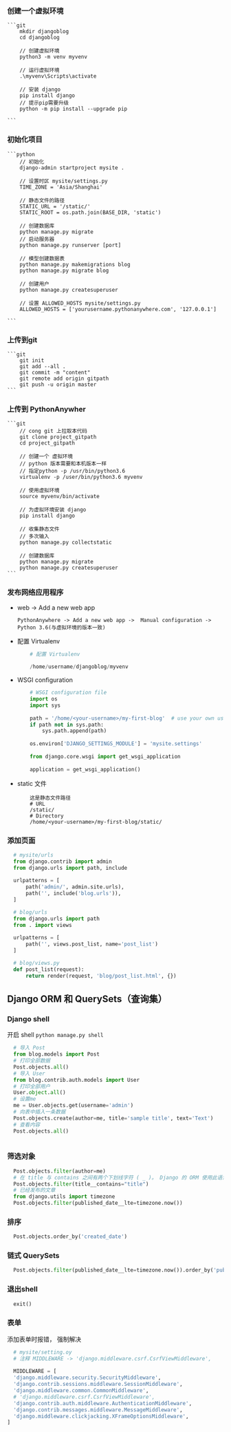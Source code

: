 ### 创建一个虚拟环境
    
    ```git
        mkdir djangoblog
        cd djangoblog
        
        // 创建虚拟环境
        python3 -m venv myvenv
        
        // 运行虚拟环境
        .\myvenv\Scripts\activate
        
        // 安装 django
        pip install django
        // 提示pip需要升级
        python -m pip install --upgrade pip
    
    ```

### 初始化项目
    ```python
        // 初始化
        django-admin startproject mysite .

        // 设置时区 mysite/settings.py
        TIME_ZONE = 'Asia/Shanghai'

        // 静态文件的路径
        STATIC_URL = '/static/'
        STATIC_ROOT = os.path.join(BASE_DIR, 'static')

        // 创建数据库
        python manage.py migrate
        // 启动服务器
        python manage.py runserver [port]

        // 模型创建数据表
        python manage.py makemigrations blog
        python manage.py migrate blog

        // 创建用户
        python manage.py createsuperuser

        // 设置 ALLOWED_HOSTS mysite/settings.py
        ALLOWED_HOSTS = ['yourusername.pythonanywhere.com', '127.0.0.1']
        
    ```

### 上传到git
    
    ```git
        git init
        git add --all .
        git commit -m "content"
        git remote add origin gitpath
        git push -u origin master
    ```

### 上传到 PythonAnywher
    
    ```git
        // cong git 上拉取本代码
        git clone project_gitpath
        cd project_gitpath

        // 创建一个 虚拟环境
        // python 版本需要和本机版本一样 
        // 指定python -p /usr/bin/python3.6
        virtualenv -p /user/bin/python3.6 myvenv

        // 使用虚拟环境
        source myvenv/bin/activate

        // 为虚拟环境安装 django
        pip install django

        // 收集静态文件
        // 多次输入
        python manage.py collectstatic

        // 创建数据库
        python manage.py migrate
        python manage.py createsuperuser
    ```

### 发布网络应用程序
    
+ web ->  Add a new web app

    ```
    PythonAnywhere -> Add a new web app ->  Manual configuration -> Python 3.6(与虚拟环境的版本一致)
    ```
+ 配置 Virtualenv
  
    ```python
        # 配置 Virtualenv
  
        /home/username/djangoblog/myvenv
    ```
+ WSGI configuration
  
    ```python
        # WSGI configuration file
        import os
        import sys
        
        path = '/home/<your-username>/my-first-blog'  # use your own username here
        if path not in sys.path:
            sys.path.append(path)
        
        os.environ['DJANGO_SETTINGS_MODULE'] = 'mysite.settings'
        
        from django.core.wsgi import get_wsgi_application
        
        application = get_wsgi_application()
    
    ```

+ static 文件
    
    ``` 
        这是静态文件路径
        # URL
        /static/
        # Directory
        /home/<your-username>/my-first-blog/static/
    ```

### 添加页面
  
  ```python
    # mysite/urls
    from django.contrib import admin
    from django.urls import path, include
    
    urlpatterns = [
        path('admin/', admin.site.urls),
        path('', include('blog.urls')),
    ]

    # blog/urls
    from django.urls import path
    from . import views
    
    urlpatterns = [
        path('', views.post_list, name='post_list')
    ]

    # blog/views.py
    def post_list(request):
        return render(request, 'blog/post_list.html', {})
  ```

## Django ORM 和 QuerySets（查询集）
### Django shell
  
  开启 shell
  ```python manage.py shell```

  ```python
    # 导入 Post
    from blog.models import Post
    # 打印全部数据
    Post.objects.all()
    # 导入 User
    from blog.contrib.auth.models import User
    # 打印全部用户
    User.object.all()
    # 设置me
    me = User.objects.get(username='admin')
    # 向表中插入一条数据
    Post.objects.create(author=me, title='sample title', text='Text')
    # 查看内容
    Post.objects.all()
    
  ```

### 筛选对象
  
  ```python
    Post.objects.filter(author=me)
    # 在 title 与 contains 之间有两个下划线字符 ( _ )。 Django 的 ORM 使用此语法来分隔字段名称 （"title"） 和操作或筛选器 （"contains"）
    Post.objects.filter(title__contains="title")
    # 已经发布的文章
    from django.utils import timezone
    Post.objects.filter(published_date__lte=timezone.now())
  ```

### 排序
  
  ```python
    Post.objects.order_by('created_date')
  ```

### 链式 QuerySets
  
  ```python
    Post.objects.filter(published_date__lte=timezone.now()).order_by('published_date')
  ```

### 退出shell
  
  ```python
    exit()
  ```


### 表单
  
  添加表单时报错， 强制解决
  ```python
    # mysite/setting.oy
    # 注释 MIDDLEWARE -> 'django.middleware.csrf.CsrfViewMiddleware',
    
    MIDDLEWARE = [
    'django.middleware.security.SecurityMiddleware',
    'django.contrib.sessions.middleware.SessionMiddleware',
    'django.middleware.common.CommonMiddleware',
    # 'django.middleware.csrf.CsrfViewMiddleware',
    'django.contrib.auth.middleware.AuthenticationMiddleware',
    'django.contrib.messages.middleware.MessageMiddleware',
    'django.middleware.clickjacking.XFrameOptionsMiddleware',
]

  ```
  